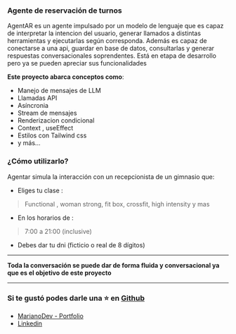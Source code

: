 ### Agente de reservación de turnos

AgentAR es un agente impulsado por un modelo de lenguaje que es capaz de interpretar la intencion del usuario, generar llamados a distintas herramientas y ejecutarlas según corresponda. Además es capaz de conectarse a una api, guardar en base de datos, consultarlas y generar respuestas conversacionales soprendentes.
Está en etapa de desarrollo pero ya se pueden apreciar sus funcionalidades

**Este proyecto abarca conceptos como**:

- Manejo de mensajes de LLM
- Llamadas API
- Asíncronia
- Stream de mensajes
- Renderizacion condicional
- Context , useEffect
- Estilos con Tailwind css
- y más...

### ¿Cómo utilizarlo?

Agentar simula la interacción con un recepcionista de un gimnasio que:

- Eliges tu clase : 
> Functional  , woman strong, fit box, crossfit, high intensity y mas

- En los horarios de : 
> 7:00 a 21:00 (inclusive)

- Debes dar tu dni (ficticio o real de 8 dígitos)



---
**Toda la conversación se puede dar de forma fluida y conversacional ya que es el objetivo de este proyecto**

---

### Si te gustó podes darle una ⭐ en [Github]()

- [MarianoDev - Portfolio](https://www.marianodev.site/) 
- [Linkedin](https://www.linkedin.com/in/mariano-garmendia-dev/)







